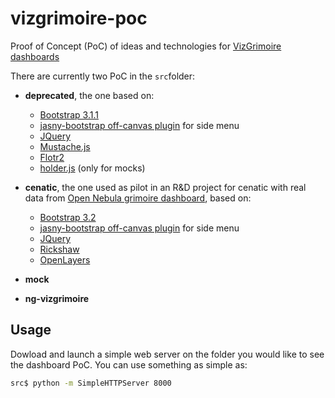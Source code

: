 vizgrimoire-poc
===============

Proof of Concept (PoC) of ideas and technologies for [VizGrimoire dashboards](https://github.com/VizGrimoire)

There are currently two PoC in the `src`folder:
* **deprecated**, the one based on:
    * [Bootstrap 3.1.1](http://getbootstrap.com/)
    * [jasny-bootstrap off-canvas plugin](http://jasny.github.io/bootstrap/javascript/#offcanvas) for side menu
    * [JQuery](http://jquery.com/)
    * [Mustache.js](https://github.com/janl/mustache.js/)
    * [Flotr2](http://humblesoftware.com/flotr2/)
    * [holder.js](http://imsky.github.io/holder/) (only for mocks)
* **cenatic**, the one used as pilot in an R&D project for cenatic with real data from [Open Nebula grimoire dashboard](http://bitergia.com/public/previews/2014_prose/opennebula/tools/VizGrimoireJS/browser/), based on:
    * [Bootstrap 3.2](http://getbootstrap.com/)
    * [jasny-bootstrap off-canvas plugin](http://jasny.github.io/bootstrap/javascript/#offcanvas) for side menu
    * [JQuery](http://jquery.com/)
    * [Rickshaw](http://code.shutterstock.com/rickshaw/)
    * [OpenLayers](http://openlayers.org/)

* **mock**

* **ng-vizgrimoire**

Usage
-----

Dowload and launch a simple web server on the folder you would like to see the dashboard PoC. You can use something as simple as:

```bash
src$ python -m SimpleHTTPServer 8000
```
